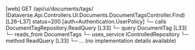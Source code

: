 [web] GET /api/ui/documents/tags/  (Dataverse.Api.Controllers.UI.Documents.DocumentTagsController.Find)  [L26–L37] status=200 [auth=Authentication.UserPolicy]
  └─ calls DocumentTagRepository.ReadQuery [L33]
  └─ query DocumentTag [L33]
    └─ reads_from DocumentTags
  └─ uses_service IControlledRepository<DocumentTag>
    └─ method ReadQuery [L33]
      └─ ... (no implementation details available)

